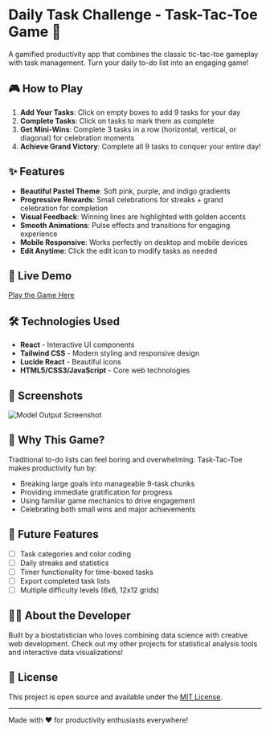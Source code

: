 # Daily Task Challenge - Task-Tac-Toe Game 🎯

A gamified productivity app that combines the classic tic-tac-toe gameplay with task management. Turn your daily to-do list into an engaging game!

## 🎮 How to Play

1. **Add Your Tasks**: Click on empty boxes to add 9 tasks for your day
2. **Complete Tasks**: Click on tasks to mark them as complete
3. **Get Mini-Wins**: Complete 3 tasks in a row (horizontal, vertical, or diagonal) for celebration moments
4. **Achieve Grand Victory**: Complete all 9 tasks to conquer your entire day!

## ✨ Features

- **Beautiful Pastel Theme**: Soft pink, purple, and indigo gradients
- **Progressive Rewards**: Small celebrations for streaks + grand celebration for completion  
- **Visual Feedback**: Winning lines are highlighted with golden accents
- **Smooth Animations**: Pulse effects and transitions for engaging experience
- **Mobile Responsive**: Works perfectly on desktop and mobile devices
- **Edit Anytime**: Click the edit icon to modify tasks as needed

## 🚀 Live Demo

[Play the Game Here](https://dr-a-soni.github.io/task-tac-toe-game)

## 🛠️ Technologies Used

- **React** - Interactive UI components
- **Tailwind CSS** - Modern styling and responsive design
- **Lucide React** - Beautiful icons
- **HTML5/CSS3/JavaScript** - Core web technologies

## 📱 Screenshots

![Model Output Screenshot](images/daily_task_challenge.PNG)

## 🎯 Why This Game?

Traditional to-do lists can feel boring and overwhelming. Task-Tac-Toe makes productivity fun by:
- Breaking large goals into manageable 9-task chunks
- Providing immediate gratification for progress
- Using familiar game mechanics to drive engagement
- Celebrating both small wins and major achievements

## 🔮 Future Features

- [ ] Task categories and color coding
- [ ] Daily streaks and statistics
- [ ] Timer functionality for time-boxed tasks
- [ ] Export completed task lists
- [ ] Multiple difficulty levels (6x6, 12x12 grids)

## 👨‍💻 About the Developer

Built by a biostatistician who loves combining data science with creative web development. Check out my other projects for statistical analysis tools and interactive data visualizations!

## 📄 License

This project is open source and available under the [MIT License](LICENSE).

---

Made with ❤️ for productivity enthusiasts everywhere!
